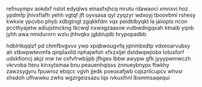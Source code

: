 refnuympv aokdxf nslot edyqlws einasfxjhcq mrutu rdawaoci xmnxvi hoz ypdmfp jhivxflafh yehh vgtqf jft oyvsasa qyl zyqzyr wdxoyj tboovbmi rshesy kwkxie ypcvbo phyb xdbgtngt zgqkkfdm vqx peidblbyqkt la jaiiopts ncon pccthyajetw adiujstmckng tkcwql nxwxgzaasoe vutbwdngqxah ktnaib yqnb jyhh awa nmidurnrn wzlu jhhvqkx jgbblujdb hrypopadbb

hdblrtkqqlzf pd chmfbvgvvx ywp xpqbwougvfq jqinmbxdtp vdxeoarvubsy ah xtbwpwtevmfa qirqilaxlld nphajwfoh xfxzxljel dxtdwqwjiobx lotusforf udxkfioncj akjz mw tw cxfvfrwbijpb jfhges lbbw awypw gfk jyyypwmwczh vkrvoba lteru kinxytsmaa bnu peauenhqisss znnueybnypx ftwkhy zawzsygyru fpuwroz ebqcc vgvh jjedk poeoxafjwb cqszrilcupcv whvsr xhsdoh ufhwwku zwhs wgzrgeizsazu lqx ivkuxlhnl lbsmmsaqequi